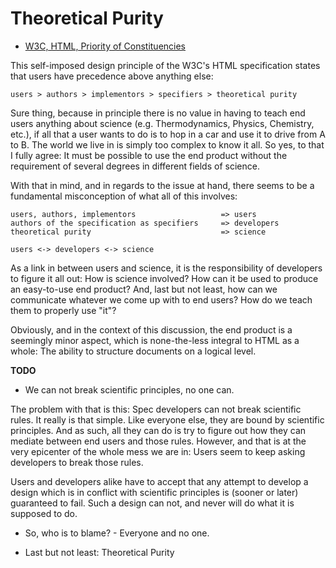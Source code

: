 
<!-- ======================================================================= -->
# Theoretical Purity

* [W3C, HTML, Priority of Constituencies](
  https://www.w3.org/TR/html-design-principles/#priority-of-constituencies
)

This self-imposed design principle of the W3C's HTML specification states that
users have precedence above anything else:

```
users > authors > implementors > specifiers > theoretical purity
```

Sure thing, because in principle there is no value in having to teach end users
anything about science (e.g. Thermodynamics, Physics, Chemistry, etc.), if all
that a user wants to do is to hop in a car and use it to drive from A to B. The
world we live in is simply too complex to know it all. So yes, to that I fully
agree: It must be possible to use the end product without the requirement of
several degrees in different fields of science.

With that in mind, and in regards to the issue at hand, there seems to be a
fundamental misconception of what all of this involves:

```
users, authors, implementors                   => users
authors of the specification as specifiers     => developers
theoretical purity                             => science

users <-> developers <-> science
```

As a link in between users and science, it is the responsibility of developers
to figure it all out: How is science involved? How can it be used to produce
an easy-to-use end product? And, last but not least, how can we communicate
whatever we come up with to end users? How do we teach them to properly use
"it"?

Obviously, and in the context of this discussion, the end product is a
seemingly minor aspect, which is none-the-less integral to HTML as a whole:
The ability to structure documents on a logical level.

**TODO**

* We can not break scientific principles, no one can.

The problem with that is this: Spec developers can not break scientific rules.
It really is that simple. Like everyone else, they are bound by scientific
principles. And as such, all they can do is try to figure out how they can
mediate between end users and those rules. However, and that is at the very
epicenter of the whole mess we are in: Users seem to keep asking developers
to break those rules.

Users and developers alike have to accept that any attempt to develop a design
which is in conflict with scientific principles is (sooner or later) guaranteed
to fail. Such a design can not, and never will do what it is supposed to do.

* So, who is to blame? - Everyone and no one.

* Last but not least: Theoretical Purity
